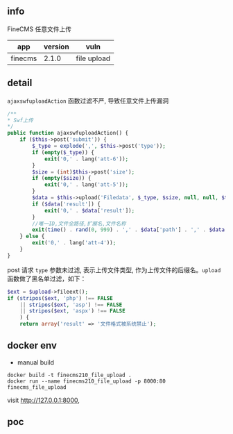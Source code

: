 ## info

FineCMS 任意文件上传

| app | version | vuln |
| --- | ------ | ----- |
| finecms | 2.1.0 | file upload |

## detail

`ajaxswfuploadAction` 函数过滤不严, 导致任意文件上传漏洞

```php
/**
* Swf上传
*/
public function ajaxswfuploadAction() {
    if ($this->post('submit')) {
        $_type = explode(',', $this->post('type'));
        if (empty($_type)) {
            exit('0,' . lang('att-6'));
        }
        $size = (int)$this->post('size');
        if (empty($size)) {
            exit('0,' . lang('att-5'));
        }
        $data = $this->upload('Filedata', $_type, $size, null, null, $this->post('admin'), 'swf', null, $this->post('document'));
        if ($data['result']) {
            exit('0,' . $data['result']);
        }
        //唯一ID,文件全路径,扩展名,文件名称
        exit(time() . rand(0, 999) . ',' . $data['path'] . ',' . $data['ext'] . ',' . str_replace('|', '_', $data['file']));
    } else {
        exit('0,' . lang('att-4'));
    }
}
```

post 请求 `type` 参数未过滤, 表示上传文件类型, 作为上传文件的后缀名。`upload` 函数做了黑名单过滤，如下：

```php
$ext = $upload->fileext();
if (stripos($ext, 'php') !== FALSE
    || stripos($ext, 'asp') !== FALSE
    || stripos($ext, 'aspx') !== FALSE
    ) {
    return array('result' => '文件格式被系统禁止');
```

## docker env

* manual build 

```
docker build -t finecms210_file_upload .
docker run --name finecms210_file_upload -p 8000:80 finecms_file_upload
```

visit http://127.0.0.1:8000,  

## poc